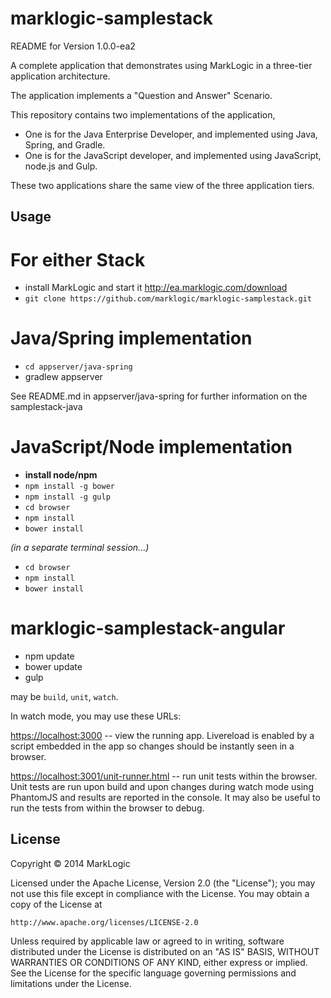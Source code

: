 # marklogic-samplestack

README for Version 1.0.0-ea2

A complete application that demonstrates using MarkLogic in a three-tier application architecture.

The application implements a "Question and Answer" Scenario.

This repository contains two implementations of the application, 

* One is for the Java Enterprise Developer, and implemented using Java, Spring, and Gradle.
* One is for the JavaScript developer, and implemented using JavaScript, node.js and Gulp.

These two applications share the same view of the three application tiers.

## Usage

# For either Stack
 
* install MarkLogic and start it  http://ea.marklogic.com/download
* ``git clone https://github.com/marklogic/marklogic-samplestack.git``

# Java/Spring implementation

* ```cd appserver/java-spring```
* gradlew appserver

See README.md in appserver/java-spring for further information on the samplestack-java


# JavaScript/Node implementation

* **install node/npm**
* `npm install -g bower`
* `npm install -g gulp`
* `cd browser`
* `npm install`
* `bower install`

*(in a separate terminal session...)*

* `cd browser`
* `npm install`
* `bower install`

# marklogic-samplestack-angular

* npm update
* bower update
* gulp <command>

<command> may be `build`, `unit`, `watch`.

In watch mode, you may use these URLs:

[https://localhost:3000](https://localhost:3000) -- view the running app.
Livereload is enabled by a script embedded in the app so changes should
be instantly seen in a browser.

[https://localhost:3001/unit-runner.html](https://localhost:3001/unit-runner.html) -- run
unit tests within the browser.  Unit tests are run upon build and upon changes
during watch mode using PhantomJS and results are reported in the console.
It may also be useful to run the tests from within the browser to debug.


## License

Copyright © 2014 MarkLogic

Licensed under the Apache License, Version 2.0 (the "License");
you may not use this file except in compliance with the License.
You may obtain a copy of the License at

    http://www.apache.org/licenses/LICENSE-2.0

Unless required by applicable law or agreed to in writing, software
distributed under the License is distributed on an "AS IS" BASIS,
WITHOUT WARRANTIES OR CONDITIONS OF ANY KIND, either express or implied.
See the License for the specific language governing permissions and
limitations under the License.
